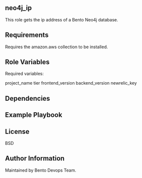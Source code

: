 neo4j_ip
------------

This role gets the ip address of a Bento Neo4j database.

Requirements
------------

Requires the amazon.aws collection to be installed.

Role Variables
--------------

Required variables:

project_name
tier
frontend_version
backend_version
newrelic_key

Dependencies
------------



Example Playbook
----------------



License
-------

BSD

Author Information
------------------

Maintained by Bento Devops Team.